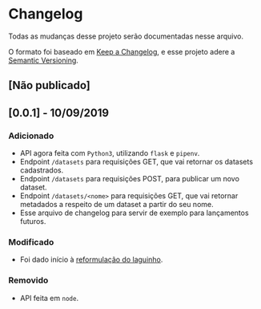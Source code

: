 # Changelog
Todas as mudanças desse projeto serão documentadas nesse arquivo.

O formato foi baseado em [Keep a Changelog](https://keepachangelog.com/pt-BR/1.0.0/),
e esse projeto adere a [Semantic Versioning](https://semver.org/lang/pt-BR/spec/v2.0.0.html).

## [Não publicado]


## [0.0.1] - 10/09/2019

### Adicionado

- API agora feita com `Python3`, utilizando `flask` e `pipenv`.
- Endpoint `/datasets` para requisições GET, que vai retornar os datasets cadastrados.
- Endpoint `/datasets` para requisições POST, para publicar um novo dataset.
- Endpoint `/datasets/<nome>` para requisições GET, que vai retornar metadados a respeito de um dataset a partir do seu nome.
- Esse arquivo de changelog para servir de exemplo para lançamentos futuros.

### Modificado

- Foi dado início à [reformulação do laguinho](https://github.com/OpenDevUFCG/laguinho-api/issues/31).

### Removido

- API feita em `node`.
